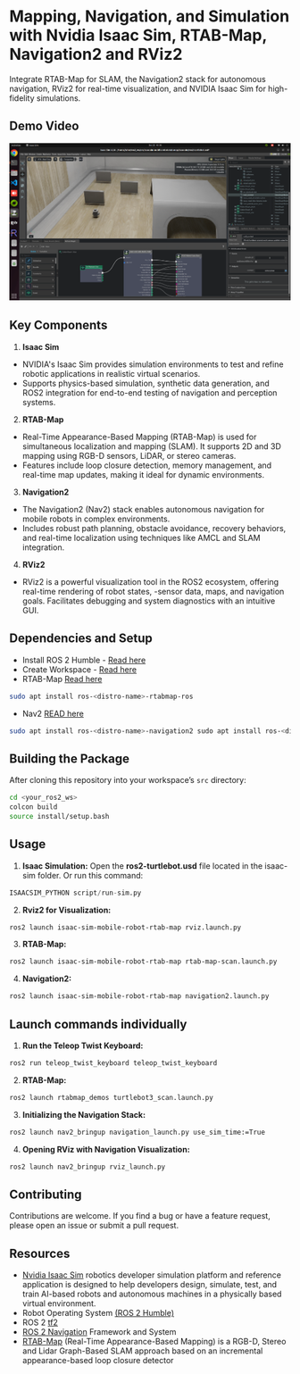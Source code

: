 # Mapping, Navigation, and Simulation with Nvidia Isaac Sim, RTAB-Map, Navigation2 and RViz2 

Integrate RTAB-Map for SLAM, the Navigation2 stack for autonomous navigation, RViz2 for real-time visualization, and NVIDIA Isaac Sim for high-fidelity simulations.

## Demo Video
[![IMAGE ALT TEXT HERE](images/image2.png)](https://youtu.be/NRXYgfIl9uc)


## Key Components

1. **Isaac Sim**
- NVIDIA's Isaac Sim provides simulation environments to test and refine robotic applications in realistic virtual scenarios.
- Supports physics-based simulation, synthetic data generation, and ROS2 integration for end-to-end testing of navigation and perception systems.
  
2. **RTAB-Map**
- Real-Time Appearance-Based Mapping (RTAB-Map) is used for simultaneous localization and mapping (SLAM). It supports 2D and 3D mapping using RGB-D sensors, LiDAR, or stereo cameras.
- Features include loop closure detection, memory management, and real-time map updates, making it ideal for dynamic environments.

3. **Navigation2**
- The Navigation2 (Nav2) stack enables autonomous navigation for mobile robots in complex environments.
- Includes robust path planning, obstacle avoidance, recovery behaviors, and real-time localization using techniques like AMCL and SLAM integration.

4. **RViz2**
- RViz2 is a powerful visualization tool in the ROS2 ecosystem, offering real-time rendering of robot states, -sensor data, maps, and navigation goals.
Facilitates debugging and system diagnostics with an intuitive GUI.


## Dependencies and Setup

-  Install ROS 2 Humble - [Read here](https://docs.ros.org/en/humble/Installation.html)
-  Create Workspace - [Read here](https://docs.ros.org/en/humble/Tutorials/Beginner-Client-Libraries/Creating-A-Workspace/Creating-A-Workspace.html)
- RTAB-Map [Read here](https://github.com/introlab/rtabmap_ros/tree/ros2#rtabmap_ros)
```sh
sudo apt install ros-<distro-name>-rtabmap-ros
```
- Nav2 [READ here](https://github.com/ros-navigation/navigation2)
```sh
sudo apt install ros-<distro-name>-navigation2 sudo apt install ros-<distro-name>-nav2-bringup
```

## Building the Package
After cloning this repository into your workspace’s ```src``` directory:
```sh
cd <your_ros2_ws>
colcon build
source install/setup.bash
```

## Usage

1. **Isaac Simulation:**
Open the <b>ros2-turtlebot.usd</b> file located in the isaac-sim folder.
Or run this command:
```py
ISAACSIM_PYTHON script/run-sim.py
```

2. **Rviz2 for Visualization:** 
```sh
ros2 launch isaac-sim-mobile-robot-rtab-map rviz.launch.py
```

3. **RTAB-Map:**
```sh
ros2 launch isaac-sim-mobile-robot-rtab-map rtab-map-scan.launch.py
```

4. **Navigation2:** 
```sh
ros2 launch isaac-sim-mobile-robot-rtab-map navigation2.launch.py
```

## Launch commands individually

1. **Run the Teleop Twist Keyboard:**
```sh
ros2 run teleop_twist_keyboard teleop_twist_keyboard
```
2. **RTAB-Map:**
```sh
ros2 launch rtabmap_demos turtlebot3_scan.launch.py
```
3. **Initializing the Navigation Stack:**
```sh
ros2 launch nav2_bringup navigation_launch.py use_sim_time:=True
```
4. **Opening RViz with Navigation Visualization:**
```sh
ros2 launch nav2_bringup rviz_launch.py
```

## Contributing
Contributions are welcome. If you find a bug or have a feature request, please open an issue or submit a pull request.

## Resources

- [Nvidia Isaac Sim](https://developer.nvidia.com/isaac/sim) robotics developer simulation platform and reference application is designed to help developers design, simulate, test, and train AI-based robots and autonomous machines in a physically based virtual environment.
- Robot Operating System [(ROS 2 Humble)](https://docs.ros.org/en/humble/index.html)
- ROS 2 [tf2](https://docs.ros.org/en/humble/Tutorials/Intermediate/Tf2/Introduction-To-Tf2.html)
- [ROS 2 Navigation](https://github.com/ros-navigation/navigation2/) Framework and System
- [RTAB-Map](https://introlab.github.io/rtabmap/) (Real-Time Appearance-Based Mapping) is a RGB-D, Stereo and Lidar Graph-Based SLAM approach based on an incremental appearance-based loop closure detector
